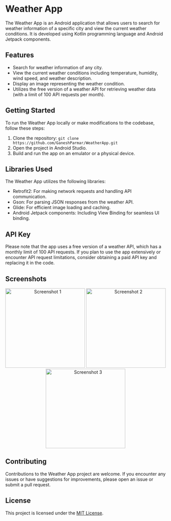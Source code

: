# Weather App

The Weather App is an Android application that allows users to search for weather information of a specific city and view the current weather conditions. It is developed using Kotlin programming language and Android Jetpack components.

## Features

- Search for weather information of any city.
- View the current weather conditions including temperature, humidity, wind speed, and weather description.
- Display an image representing the weather condition.
- Utilizes the free version of a weather API for retrieving weather data (with a limit of 100 API requests per month).

## Getting Started

To run the Weather App locally or make modifications to the codebase, follow these steps:

1. Clone the repository: `git clone https://github.com/GaneshParmar/WeatherApp.git`
2. Open the project in Android Studio.
3. Build and run the app on an emulator or a physical device.

## Libraries Used

The Weather App utilizes the following libraries:

- Retrofit2: For making network requests and handling API communication.
- Gson: For parsing JSON responses from the weather API.
- Glide: For efficient image loading and caching.
- Android Jetpack components: Including View Binding for seamless UI binding.

## API Key

Please note that the app uses a free version of a weather API, which has a monthly limit of 100 API requests. If you plan to use the app extensively or encounter API request limitations, consider obtaining a paid API key and replacing it in the code.

## Screenshots
<div align="center">
  <img src="https://github.com/GaneshParmar/WeatherApp/assets/80880253/8844f9a4-98d6-4137-b570-1be9995bdff8" alt="Screenshot 1" width="250" />
  <img src="https://github.com/GaneshParmar/WeatherApp/assets/80880253/f173fea7-2fe6-40bf-8a79-c758646b042e" alt="Screenshot 2" width="250" />
  <img src="https://github.com/GaneshParmar/WeatherApp/assets/80880253/fddcac00-34f6-418c-b172-1ddd33fa37a8" alt="Screenshot 3" width="250" />
</div>


## Contributing

Contributions to the Weather App project are welcome. If you encounter any issues or have suggestions for improvements, please open an issue or submit a pull request.

## License

This project is licensed under the [MIT License](LICENSE).
